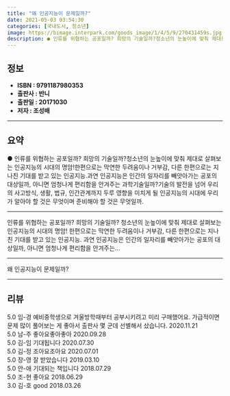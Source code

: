 ```yaml
---
title: "왜 인공지능이 문제일까?"
date: 2021-05-03 03:54:30
categories: [국내도서, 청소년]
image: https://bimage.interpark.com/goods_image/1/4/5/9/270431459s.jpg
description: ● 인류를 위협하는 공포일까? 희망의 기술일까?청소년의 눈높이에 맞춰 제대로 살펴보는 인공지능의 시대의 명암!한편으로는 막연한 두려움이나 거부감, 다른 한편으로는 지나친 기대를 받고 있는 인공지능.과연 인공지능은 인간의 일자리를 빼앗아가는 공포의 대상일까, 아니면 엄청나게 편리함을 안
---
```


## **정보**

- **ISBN : 9791187980353**
- **출판사 : 반니**
- **출판일 : 20171030**
- **저자 : 조성배**

------



## **요약**

●  인류를 위협하는 공포일까? 희망의 기술일까?청소년의 눈높이에 맞춰 제대로 살펴보는 인공지능의 시대의 명암!한편으로는 막연한 두려움이나 거부감, 다른 한편으로는 지나친 기대를 받고 있는 인공지능.과연 인공지능은 인간의 일자리를 빼앗아가는 공포의 대상일까, 아니면 엄청나게 편리함을 안겨주는 과학기술일까?기술의 발전을 넘어 우리의 사고방식, 생활, 법규, 인간관계까지 두루 영향을 미치게 될 인공지능의 시대에 우리가 알아야 할 것은 무엇이며 준비해야 할 것은 무엇일까.

------

인류를 위협하는 공포일까? 희망의 기술일까? 청소년의 눈높이에 맞춰 제대로 살펴보는 인공지능의 시대의 명암! 한편으로는 막연한 두려움이나 거부감, 다른 한편으로는 지나친 기대를 받고 있는 인공지능. 과연 인공지능은 인간의 일자리를 빼앗아가는 공포의 대상일까, 아니면 엄청나게 편리함을 안겨주는... 

------


왜 인공지능이 문제일까? 

------


## **리뷰** 

5.0 임-경 예비중학생으로 겨울방학때부터 공부시키려고 미리 구매했어요. 가급적이면 문제 많이 풀어보는 게 좋아서 출판사 몇 군데 선별해서 샀습니다.  2020.11.21 <br/>5.0 남-주 좋아요좋아좋아 2020.09.28 <br/>5.0 김-임 기대됩니다 2020.07.30 <br/>5.0 김-정 조아요조아요 2020.07.01 <br/>5.0 장-영 잘 받았습니다 2019.03.10 <br/>5.0 안-애 기대되는 책입니다 2018.07.29 <br/>5.0 조-현 좋아요 2018.06.29 <br/>3.0 김-호 good 2018.03.26 <br/>
